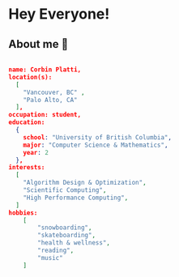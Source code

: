 # Hey Everyone!

## About me 🧍

```json

name: Corbin Platti,
location(s):
  [
    "Vancouver, BC" ,
    "Palo Alto, CA"
  ],
occupation: student,
education:
  {
    school: "University of British Columbia",
    major: "Computer Science & Mathematics",
    year: 2
  },
interests:
  [
    "Algorithm Design & Optimization",
    "Scientific Computing",
    "High Performance Computing",
  ]
hobbies:
	[
		"snowboarding",
		"skateboarding",
		"health & wellness",
		"reading",
		"music"
	]


```

<!--
**csplatti/csplatti** is a ✨ _special_ ✨ repository because its `README.md` (this file) appears on your GitHub profile.

Here are some ideas to get you started:

- 🔭 I’m currently working on ...
- 🌱 I’m currently learning ...
- 👯 I’m looking to collaborate on ...
- 🤔 I’m looking for help with ...
- 💬 Ask me about ...
- 📫 How to reach me: ...
- 😄 Pronouns: ...
- ⚡ Fun fact: ...
-->

